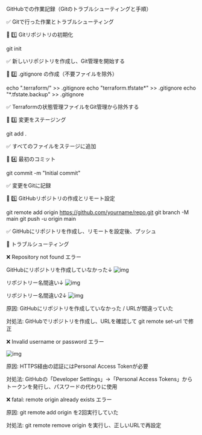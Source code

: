GitHubでの作業記録（Gitのトラブルシューティングと手順）

✅ Gitで行った作業とトラブルシューティング

📌 1️⃣ Gitリポジトリの初期化

git init

✅ 新しいリポジトリを作成し、Git管理を開始する

📌 2️⃣ .gitignore の作成（不要ファイルを除外）

echo ".terraform/" >> .gitignore
echo "terraform.tfstate*" >> .gitignore
echo "*.tfstate.backup" >> .gitignore

✅ Terraformの状態管理ファイルをGit管理から除外する

📌 3️⃣ 変更をステージング

git add .

✅ すべてのファイルをステージに追加

📌 4️⃣ 最初のコミット

git commit -m "Initial commit"

✅ 変更をGitに記録

📌 5️⃣ GitHubリポジトリの作成とリモート設定

git remote add origin https://github.com/yourname/repo.git
git branch -M main
git push -u origin main

✅ GitHubにリポジトリを作成し、リモートを設定後、プッシュ

🚨 トラブルシューティング

❌ Repository not found エラー

GitHubにリポジトリを作成していなかった↓
![img](Terraform学習ログ/git_リポジトリなし２.png)

リポジトリー名間違い↓
![img](Terraform学習ログ/git_リポジトリ名間違いエラー.png)

リポジトリー名間違い2↓
![img](Terraform学習ログ/git失敗_リポジトリ無し.png)

原因: GitHubにリポジトリを作成していなかった / URLが間違っていた

対処法: GitHubでリポジトリを作成し、URLを確認して git remote set-url で修正

❌ Invalid username or password エラー

![img](Terraform学習ログ/git_パスワード認証不可.png)

原因: HTTPS経由の認証にはPersonal Access Tokenが必要

対処法: GitHubの「Developer Settings」→「Personal Access Tokens」からトークンを発行し、パスワードの代わりに使用

❌ fatal: remote origin already exists エラー

原因: git remote add origin を2回実行していた

対処法: git remote remove origin を実行し、正しいURLで再設定

